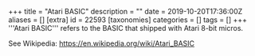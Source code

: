 +++
title = "Atari BASIC"
description = ""
date = 2019-10-20T17:36:00Z
aliases = []
[extra]
id = 22593
[taxonomies]
categories = []
tags = []
+++
'''Atari BASIC''' refers to the BASIC that shipped with Atari 8-bit micros.

See Wikipedia: https://en.wikipedia.org/wiki/Atari_BASIC
